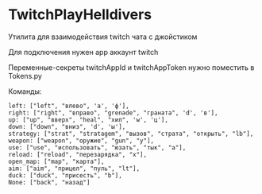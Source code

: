 # TwitchPlayHelldivers

Утилита для взаимодействия twitch чата с джойстиком

Для подключения нужен app аккаунт twitch

Переменные-секреты twitchAppId и twitchAppToken нужно поместить в Tokens.py

Команды:

```
left: ["left", "влево", 'a', 'ф'],
right: ["right", "вправо", "grenade", "граната", 'd', 'в'],
up: ["up", "вверх", "heal", "хил", 'w', 'ц'],
down: ["down", "вниз", 'd', 'ы'],
strategy: ["strat", "stratagem", "вызов", "страта", "открыть", "lb"],
weapon: ["weapon", "оружие", "gun", "y"],
use: ["use", "использовать", "юзать", "тык", "a"],
reload: ["reload", "перезарядка", "x"],
open_map: ["map", "карта"],
aim: ["aim", "прицел", "пуль", "lt"],
duck: ["duck", "присесть", "b"],
None: ["back", "назад"]
```
